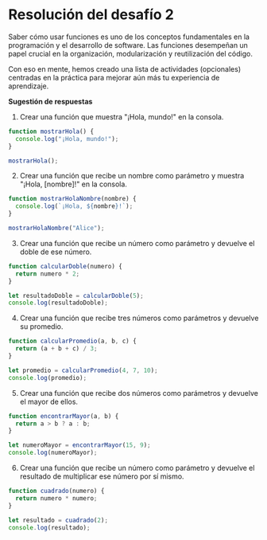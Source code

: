 # Resolución del desafío 2

Saber cómo usar funciones es uno de los conceptos fundamentales en la programación y el desarrollo de software. Las funciones desempeñan un papel crucial en la organización, modularización y reutilización del código.

Con eso en mente, hemos creado una lista de actividades (opcionales) centradas en la práctica para mejorar aún más tu experiencia de aprendizaje.

**Sugestión de respuestas**
1. Crear una función que muestra "¡Hola, mundo!" en la consola.

```javascript
function mostrarHola() {
  console.log("¡Hola, mundo!");
}

mostrarHola();
```
2. Crear una función que recibe un nombre como parámetro y muestra "¡Hola, [nombre]!" en la consola.

```javascript
function mostrarHolaNombre(nombre) {
  console.log(`¡Hola, ${nombre}!`);
}

mostrarHolaNombre("Alice");
```
3. Crear una función que recibe un número como parámetro y devuelve el doble de ese número.

```javascript
function calcularDoble(numero) {
  return numero * 2;
}

let resultadoDoble = calcularDoble(5);
console.log(resultadoDoble);
```
4. Crear una función que recibe tres números como parámetros y devuelve su promedio.

```javascript
function calcularPromedio(a, b, c) {
  return (a + b + c) / 3;
}

let promedio = calcularPromedio(4, 7, 10);
console.log(promedio);
```
5. Crear una función que recibe dos números como parámetros y devuelve el mayor de ellos.

```javascript
function encontrarMayor(a, b) {
  return a > b ? a : b;
}

let numeroMayor = encontrarMayor(15, 9);
console.log(numeroMayor);
```
6. Crear una función que recibe un número como parámetro y devuelve el resultado de multiplicar ese número por sí mismo.

```javascript
function cuadrado(numero) {
  return numero * numero;
}

let resultado = cuadrado(2);
console.log(resultado);
```